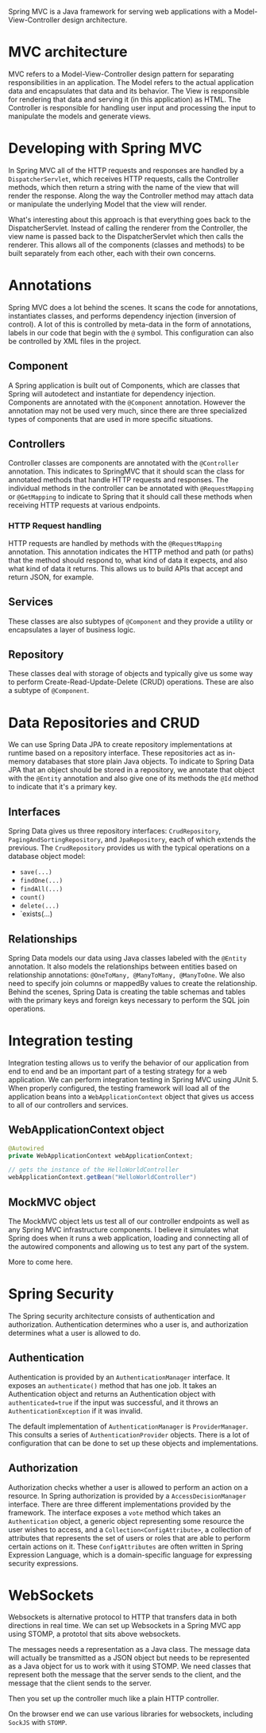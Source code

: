 Spring MVC is a Java framework for serving web applications with a Model-View-Controller design architecture.

# MVC architecture

MVC refers to a Model-View-Controller design pattern for separating responsibilities in an application. The Model refers to the actual application data and encapsulates that data and its behavior. The View is responsible for rendering that data and serving it (in this application) as HTML. The Controller is responsible for handling user input and processing the input to manipulate the models and generate views.

# Developing with Spring MVC

In Spring MVC all of the HTTP requests and responses are handled by a `DispatcherServlet`, which receives HTTP requests, calls the Controller methods, which then return a string with the name of the view that will render the response. Along the way the Controller method may attach data or manipulate the underlying Model that the view will render.

What's interesting about this approach is that everything goes back to the DispatcherServlet. Instead of calling the renderer from the Controller, the view name is passed back to the DispatcherServlet which then calls the renderer. This allows all of the components (classes and methods) to be built separately from each other, each with their own concerns.

# Annotations

Spring MVC does a lot behind the scenes. It scans the code for annotations, instantiates classes, and performs dependency injection (inversion of control). A lot of this is controlled by meta-data in the form of annotations, labels in our code that begin with the `@` symbol. This configuration can also be controlled by XML files in the project.

## Component

A Spring application is built out of Components, which are classes that Spring will autodetect and instantiate for dependency injection. Components are annotated with the `@Component` annotation. However the annotation may not be used very much, since there are three specialized types of components that are used in more specific situations.

## Controllers

Controller classes are components are annotated with the `@Controller` annotation. This indicates to SpringMVC that it should scan the class for annotated methods that handle HTTP requests and responses. The individual methods in the controller can be annotated with `@RequestMapping` or `@GetMapping` to indicate to Spring that it should call these methods when receiving HTTP requests at various endpoints.

### HTTP Request handling

HTTP requests are handled by methods with the `@RequestMapping` annotation. This annotation indicates the HTTP method and path (or paths) that the method should respond to, what kind of data it expects, and also what kind of data it returns. This allows us to build APIs that accept and return JSON, for example.

## Services

These classes are also subtypes of `@Component` and they provide a utility or encapsulates a layer of business logic.

## Repository

These classes deal with storage of objects and typically give us some way to perform Create-Read-Update-Delete (CRUD) operations.
These are also a subtype of `@Component`.

# Data Repositories and CRUD

We can use Spring Data JPA to create repository implementations at runtime based on a repository interface. These repositories act as in-memory databases that store plain Java objects. To indicate to Spring Data JPA that an object should be stored in a repository, we annotate that object with the `@Entity` annotation and also give one of its methods the `@Id` method to indicate that it's a primary key.

## Interfaces

Spring Data gives us three repository interfaces: `CrudRepository`, `PagingAndSortingRepository`, and `JpaRepository`, each of which extends the previous. The `CrudRepository` provides us with the typical operations on a database object model:

- `save(...)`
- `findOne(...)`
- `findAll(...)`
- `count()`
- `delete(...)`
- `exists(...)

## Relationships

Spring Data models our data using Java classes labeled with the `@Entity` annotation. It also models the relationships between entities based on relationship annotations: `@OneToMany, @ManyToMany, @ManyToOne`. We also need to specify join columns or mappedBy values to create the relationship. Behind the scenes, Spring Data is creating the table schemas and tables with the primary keys and foreign keys necessary to perform the SQL join operations.

# Integration testing

Integration testing allows us to verify the behavior of our application from end to end and be an important part of a testing strategy for a web application. We can perform integration testing in Spring MVC using JUnit 5. When properly configured, the testing framework will load all of the application beans into a `WebApplicationContext` object that gives us access to all of our controllers and services.

## WebApplicationContext object

```java
@Autowired
private WebApplicationContext webApplicationContext;

// gets the instance of the HelloWorldController
webApplicationContext.getBean("HelloWorldController")
```

## MockMVC object

The MockMVC object lets us test all of our controller endpoints as well as any Spring MVC infrastructure components. I believe it simulates what Spring does when it runs a web application, loading and connecting all of the autowired components and allowing us to test any part of the system.

More to come here.

# Spring Security

The Spring security architecture consists of authentication and authorization. Authentication determines who a user is, and authorization determines what a user is allowed to do.

## Authentication

Authentication is provided by an `AuthenticationManager` interface. It exposes an `authenticate()` method that has one job. It takes an Authentication object and returns an Authentication object with `authenticated=true` if the input was successful, and it throws an `AuthenticationException` if it was invalid.

The default implementation of `AuthenticationManager` is `ProviderManager`. This consults a series of `AuthenticationProvider` objects. There is a lot of configuration that can be done to set up these objects and implementations.

## Authorization

Authorization checks whether a user is allowed to perform an action on a resource. In Spring authorization is provided by a `AccessDecisionManager` interface. There are three different implementations provided by the framework. The interface exposes a `vote` method which takes an `Authentication` object, a generic object representing some resource the user wishes to access, and a `Collection<ConfigAttribute>`, a collection of attributes that represents the set of users or roles that are able to perform certain actions on it. These `ConfigAttributes` are often written in Spring Expression Language, which is a domain-specific language for expressing security expressions.

# WebSockets

Websockets is alternative protocol to HTTP that transfers data in both directions in real time. We can set up Websockets in a Spring MVC app using STOMP, a prototol that sits above websockets.

The messages needs a representation as a Java class. The message data will actually be transmitted as a JSON object but needs to be represented as a Java object for us to work with it using STOMP. We need classes that represent both the message that the server sends to the client, and the message that the client sends to the server.

Then you set up the controller much like a plain HTTP controller.

On the browser end we can use various libraries for websockets, including `SockJS` with `STOMP`.
